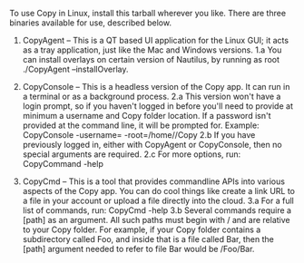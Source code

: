 To use Copy in Linux, install this tarball wherever you like. There are three
binaries available for use, described below.

1.  CopyAgent – This is a QT based UI application for the Linux GUI; it acts
    as a tray application, just like the Mac and Windows versions.
1.a     You can install overlays on certain version of Nautilus, by
        running as root ./CopyAgent –installOverlay.

2.  CopyConsole – This is a headless version of the Copy app. It can run
    in a terminal or as a background process.
2.a     This version won't have a login prompt, so if you haven't logged
        in before you'll need to provide at minimum a username and Copy
        folder location. If a password isn't provided at the command line,
        it will be prompted for. Example:
        CopyConsole -username=<email> -root=/home/<user>/Copy
2.b     If you have previously logged in, either with CopyAgent or
        CopyConsole, then no special arguments are required.
2.c     For more options, run: CopyCommand -help

3.  CopyCmd – This is a tool that provides commandline APIs into various
    aspects of the Copy app. You can do cool things like create a link
    URL to a file in your account or upload a file directly into
    the cloud.
3.a     For a full list of commands, run: CopyCmd -help
3.b     Several commands require a [path] as an argument. All such paths
        must begin with / and are relative to your Copy folder. For
        example, if your Copy folder contains a subdirectory called Foo,
        and inside that is a file called Bar, then the [path] argument
        needed to refer to file Bar would be /Foo/Bar.
